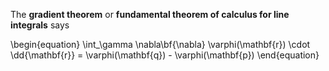 The **gradient theorem** or **fundamental theorem of calculus for line integrals** says

\begin{equation}
\int_\gamma \nabla\bf{\nabla} \varphi(\mathbf{r}) \cdot \dd{\mathbf{r}} = \varphi(\mathbf{q}) - \varphi(\mathbf{p})
\end{equation}